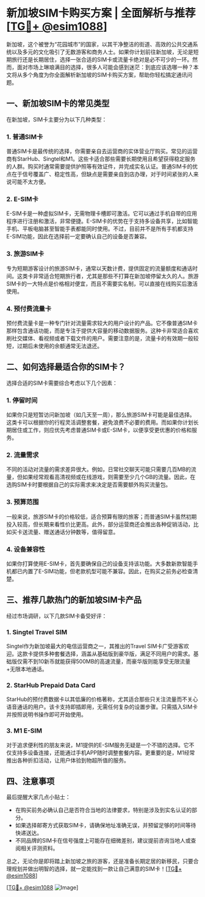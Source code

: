 # 新加坡SIM卡购买方案 | 全面解析与推荐 [[TG💪+ @esim1088](https://t.me/s/esim1088)]

新加坡，这个被誉为“花园城市”的国家，以其干净整洁的街道、高效的公共交通系统以及多元的文化吸引了无数游客和商务人士。如果你计划前往新加坡，无论是短期旅行还是长期居住，选择一张合适的SIM卡或流量卡绝对是必不可少的一环。然而，面对市场上琳琅满目的选择，很多人可能会感到迷茫：到底应该选哪一种？本文将从多个角度为你全面解析新加坡的SIM卡购买方案，帮助你轻松搞定通讯问题。

## 一、新加坡SIM卡的常见类型

在新加坡，SIM卡主要分为以下几种类型：

### 1. **普通SIM卡**
普通SIM卡是最传统的选择，你需要亲自去运营商的实体营业厅购买。常见的运营商有StarHub、Singtel和M1。这些卡适合那些需要长期使用且希望获得稳定服务的人群。购买时通常需要提供护照等有效证件，并完成实名认证。普通SIM卡的优点在于信号覆盖广、稳定性高，但缺点是需要亲自到店办理，对于时间紧张的人来说可能不太方便。

### 2. **E-SIM卡**
E-SIM卡是一种虚拟SIM卡，无需物理卡槽即可激活。它可以通过手机自带的应用程序进行注册和激活，非常便捷。E-SIM卡的优势在于支持多设备共享，比如智能手机、平板电脑甚至智能手表都能同时使用。不过，目前并不是所有手机都支持E-SIM功能，因此在选择前一定要确认自己的设备是否兼容。

### 3. **旅游SIM卡**
专为短期游客设计的旅游SIM卡，通常以天数计费，提供固定的流量额度和通话时间。这类卡非常适合短期旅行者，尤其是那些不打算在新加坡停留太久的人。旅游SIM卡的一大特点是价格相对便宜，而且不需要实名制，可以直接在线购买后激活使用。

### 4. **预付费流量卡**
预付费流量卡是一种专门针对流量需求较大的用户设计的产品。它不像普通SIM卡那样包含通话功能，而是专注于提供大容量的移动数据服务。这种卡非常适合喜欢刷社交媒体、看视频或者下载文件的用户。需要注意的是，流量卡的有效期一般较短，过期后未使用的余额通常无法退还。

## 二、如何选择最适合你的SIM卡？

选择合适的SIM卡需要综合考虑以下几个因素：

### 1. **停留时间**
如果你只是短暂访问新加坡（如几天至一周），那么旅游SIM卡可能是最佳选择。这类卡可以根据你的行程灵活调整套餐，避免浪费不必要的费用。而如果你计划长期居住或工作，则应优先考虑普通SIM卡或E-SIM卡，以便享受更优惠的价格和服务。

### 2. **流量需求**
不同的活动对流量的需求差异很大。例如，日常社交聊天可能只需要几百MB的流量，但如果经常观看高清视频或在线游戏，则需要至少几个GB的流量。因此，在选购SIM卡时要根据自己的实际需求来决定是否需要额外购买流量包。

### 3. **预算范围**
一般来说，旅游SIM卡的价格较低，适合预算有限的旅客；而普通SIM卡虽然初期投入较高，但长期来看性价比更高。此外，部分运营商还会推出各种促销活动，比如买卡送流量、赠送通话分钟数等，值得留意。

### 4. **设备兼容性**
如果你打算使用E-SIM卡，首先要确保自己的设备支持该功能。大多数新款智能手机都已内置了E-SIM功能，但老款机型可能不兼容。因此，在购买之前务必检查清楚。

## 三、推荐几款热门的新加坡SIM卡产品

经过市场调研，以下几款SIM卡备受好评：

### 1. **Singtel Travel SIM**
Singtel作为新加坡最大的电信运营商之一，其推出的Travel SIM卡广受游客欢迎。这款卡提供多种套餐选择，涵盖从基础版到豪华版，满足不同用户的需求。基础版仅需不到10新币就能获得500MB的高速流量，而豪华版则能享受无限流量+无限本地通话。

### 2. **StarHub Prepaid Data Card**
StarHub的预付费数据卡以其低廉的价格著称，尤其适合那些只关注流量而不关心语音通话的用户。该卡支持即插即用，无需任何复杂的设置步骤。只需插入SIM卡并按照说明书操作即可开始使用。

### 3. **M1 E-SIM**
对于追求便利性的朋友来说，M1提供的E-SIM服务无疑是一个不错的选择。它不仅支持多设备连接，还能通过手机APP随时调整套餐内容。更重要的是，M1经常推出各种折扣活动，让用户体验到物超所值的服务。

## 四、注意事项

最后提醒大家几点小贴士：
- 在购买前务必确认自己是否符合当地的法律要求，特别是涉及到实名认证的部分。
- 如果选择邮寄方式获取SIM卡，请确保地址准确无误，并预留足够的时间等待快递送达。
- 不同品牌的SIM卡在信号强度上可能存在细微差别，建议提前咨询当地人或查阅相关评测资料。

总之，无论你是即将踏上新加坡之旅的游客，还是准备长期定居的新移民，只要合理规划并做出明智的选择，就一定能找到一款让自己满意的SIM卡！[[TG💪+ @esim1088](https://t.me/s/esim1088)]

[[TG💪+ @esim1088](https://t.me/s/esim1088) ![Image](https://i.postimg.cc/4NQfJmqS/Snipaste-2025-05-13-00-14-12.png)]